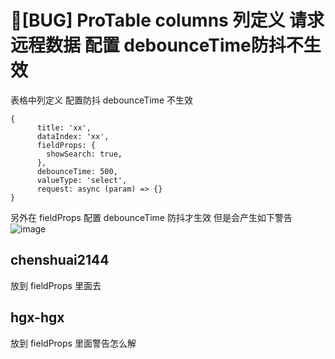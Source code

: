 # 🐛[BUG] ProTable columns 列定义 请求远程数据 配置 debounceTime防抖不生效

表格中列定义 配置防抖 debounceTime 不生效

```
{
      title: 'xx',
      dataIndex: 'xx',
      fieldProps: {
        showSearch: true,
      },
      debounceTime: 500,
      valueType: 'select',
      request: async (param) => {}
}
```

另外在 fieldProps 配置 debounceTime 防抖才生效 但是会产生如下警告
![image](https://user-images.githubusercontent.com/9448445/186370876-e3bd3b25-ee08-4905-be79-bc36e5c6e61b.png)

## chenshuai2144

放到 fieldProps 里面去

## hgx-hgx

放到 fieldProps 里面警告怎么解
